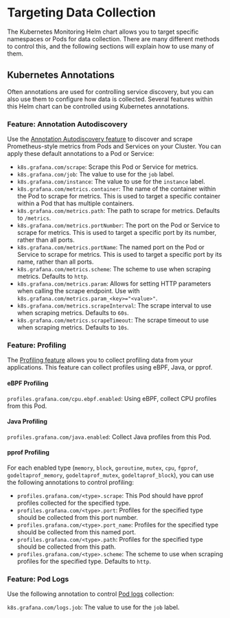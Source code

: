 # Targeting Data Collection

The Kubernetes Monitoring Helm chart allows you to target specific namespaces or Pods for data collection. There are
many different methods to control this, and the following sections will explain how to use many of them.

## Kubernetes Annotations

Often annotations are used for controlling
service discovery, but you can also use them to configure how data is collected. 
Several features within this Helm chart can be controlled using Kubernetes annotations. 

### Feature: Annotation Autodiscovery

Use the [Annotation Autodiscovery feature](https://github.com/grafana/k8s-monitoring-helm/tree/main/charts/k8s-monitoring/charts/feature-annotation-autodiscovery) to discover and scrape Prometheus-style metrics from Pods and Services
on your Cluster. You can apply these default annotations to a Pod or Service:

*   `k8s.grafana.com/scrape`: Scrape this Pod or Service for metrics.
*   `k8s.grafana.com/job`: The value to use for the `job` label.
*   `k8s.grafana.com/instance`: The value to use for the `instance` label.
*   `k8s.grafana.com/metrics.container`: The name of the container within the Pod to scrape for metrics. This is used to target a specific container within a Pod that has multiple containers.
*   `k8s.grafana.com/metrics.path`: The path to scrape for metrics. Defaults to `/metrics`.
*   `k8s.grafana.com/metrics.portNumber`: The port on the Pod or Service to scrape for metrics. This is used to target a specific port by its number, rather than all ports.
*   `k8s.grafana.com/metrics.portName`: The named port on the Pod or Service to scrape for metrics. This is used to target a specific port by its name, rather than all ports.
*   `k8s.grafana.com/metrics.scheme`: The scheme to use when scraping metrics. Defaults to `http`.
*   `k8s.grafana.com/metrics.param`: Allows for setting HTTP parameters when calling the scrape endpoint. Use with `k8s.grafana.com/metrics.param_<key>="<value>"`.
*   `k8s.grafana.com/metrics.scrapeInterval`: The scrape interval to use when scraping metrics. Defaults to `60s`.
*   `k8s.grafana.com/metrics.scrapeTimeout`: The scrape timeout to use when scraping metrics. Defaults to `10s`.

### Feature: Profiling

The [Profiling feature](https://github.com/grafana/k8s-monitoring-helm/tree/main/charts/k8s-monitoring/charts/feature-profiling) allows you to collect profiling data from your applications. This feature can collect profiles
using eBPF, Java, or pprof.

#### eBPF Profiling

`profiles.grafana.com/cpu.ebpf.enabled`: Using eBPF, collect CPU profiles from this Pod.

#### Java Profiling

`profiles.grafana.com/java.enabled`: Collect Java profiles from this Pod.

#### pprof Profiling

For each enabled type (`memory`, `block`, `goroutine`, `mutex`, `cpu`, `fgprof`, `godeltaprof_memory`,
`godeltaprof_mutex`, `godeltaprof_block`), you can use the following annotations to control profiling:

*   `profiles.grafana.com/<type>.scrape`: This Pod should have pprof profiles collected for the specified type.
*   `profiles.grafana.com/<type>.port`: Profiles for the specified type should be collected from this port number.
*   `profiles.grafana.com/<type>.port_name`: Profiles for the specified type should be collected from this named port.
*   `profiles.grafana.com/<type>.path`: Profiles for the specified type should be collected from this path.
*   `profiles.grafana.com/<type>.scheme`: The scheme to use when scraping profiles for the specified type. Defaults to `http`.

### Feature: Pod Logs

Use the following annotation to control [Pod logs](https://github.com/grafana/k8s-monitoring-helm/tree/main/charts/k8s-monitoring/charts/feature-pod-logs) collection:

`k8s.grafana.com/logs.job`: The value to use for the `job` label.
